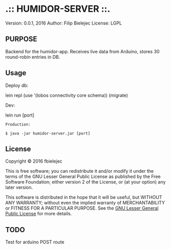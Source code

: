 .:: HUMIDOR-SERVER ::.
======================

Version: 0.0.1, 2016
Author: Filip Bielejec
License: LGPL

## PURPOSE

Backend for the humidor-app. Receives live data from Arduino, stores 30 round-robin entries in DB.

## Usage

   Deploy db:

   lein repl
   (use '(lobos connectivity core schema))
   (migrate)

   Dev:

   lein run [port]

    Production:

    $ java -jar humidor-server.jar [port]

## License

Copyright © 2016 fbielejec

  This is free software; you can redistribute it and/or modify
  it under the terms of the GNU Lesser General Public License as
  published by the Free Software Foundation; either version 2
  of the License, or (at your option) any later version.

   This software is distributed in the hope that it will be useful,
   but WITHOUT ANY WARRANTY; without even the implied warranty of
   MERCHANTABILITY or FITNESS FOR A PARTICULAR PURPOSE.  See the
   [GNU Lesser General Public License](http://www.gnu.org/licenses/lgpl.html) for more details.

## TODO

Test for arduino POST route 

